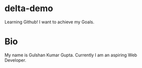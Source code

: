 # delta-demo
Learning Github!
I want to achieve my Goals.
# Bio
My name is Gulshan Kumar Gupta.
Currently I am an aspiring Web Developer.

